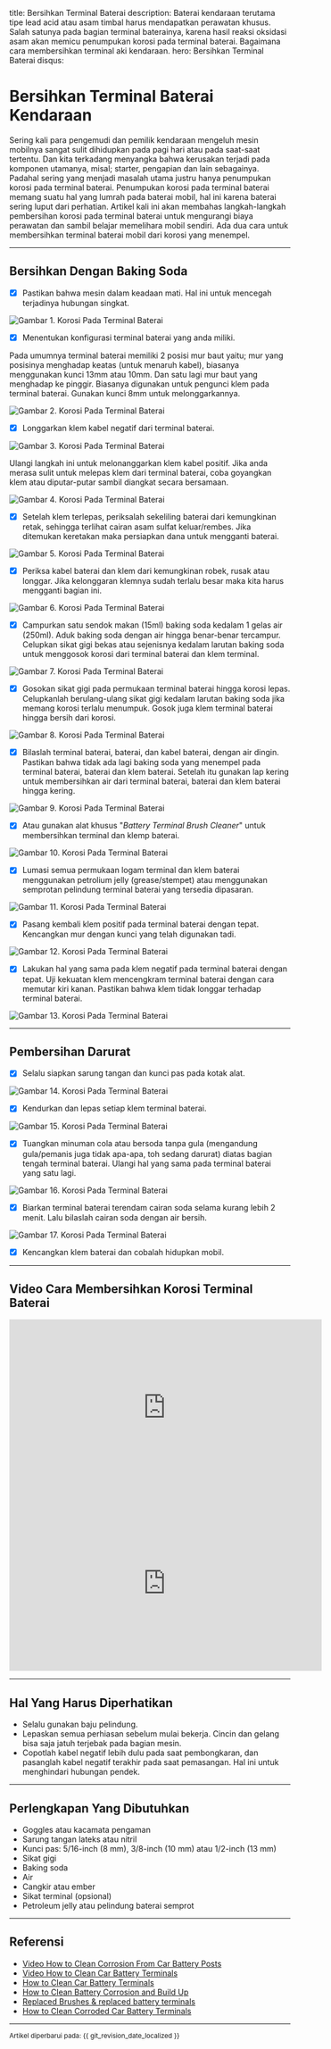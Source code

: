 title: Bersihkan Terminal Baterai
description: Baterai kendaraan terutama tipe lead acid atau asam timbal harus mendapatkan perawatan khusus. Salah satunya pada bagian terminal baterainya, karena hasil reaksi oksidasi asam akan memicu penumpukan korosi pada terminal baterai. Bagaimana cara membersihkan terminal aki kendaraan.
hero: Bersihkan Terminal Baterai
disqus: 

# Bersihkan Terminal Baterai Kendaraan

Sering kali para pengemudi dan pemilik kendaraan mengeluh mesin mobilnya sangat sulit dihidupkan pada pagi hari atau pada saat-saat tertentu. Dan kita terkadang menyangka bahwa kerusakan terjadi pada komponen utamanya, misal; starter, pengapian dan lain sebagainya. Padahal sering yang menjadi masalah utama justru hanya penumpukan korosi pada terminal baterai. Penumpukan korosi pada terminal baterai memang suatu hal yang lumrah pada baterai mobil, hal ini karena baterai sering luput dari perhatian. Artikel kali ini akan membahas langkah-langkah pembersihan korosi pada terminal baterai untuk mengurangi biaya perawatan dan sambil belajar memelihara mobil sendiri. Ada dua cara untuk membersihkan terminal baterai mobil dari korosi yang menempel.

***

## Bersihkan Dengan Baking Soda 

* [x] Pastikan bahwa mesin dalam keadaan mati. Hal ini untuk mencegah terjadinya hubungan singkat.

![Gambar 1. Korosi Pada Terminal Baterai](./images/01-Korosi-Baterai.jpg)

* [x] Menentukan konfigurasi terminal baterai yang anda miliki.

Pada umumnya terminal baterai memiliki 2 posisi mur baut yaitu; mur yang posisinya menghadap keatas (untuk menaruh kabel), biasanya menggunakan kunci 13mm atau 10mm. Dan satu lagi mur baut yang menghadap ke pinggir. Biasanya digunakan untuk pengunci klem pada terminal baterai. Gunakan kunci 8mm untuk melonggarkannya.

![Gambar 2. Korosi Pada Terminal Baterai](./images/02-Korosi-Baterai.jpg)

* [x] Longgarkan klem kabel negatif dari terminal baterai.

![Gambar 3. Korosi Pada Terminal Baterai](./images/03-Korosi-Baterai.jpg)

Ulangi langkah ini untuk melonanggarkan klem kabel positif. Jika anda merasa sulit untuk melepas klem dari terminal baterai, coba goyangkan klem atau diputar-putar sambil diangkat secara bersamaan.

![Gambar 4. Korosi Pada Terminal Baterai](./images/04-Korosi-Baterai.jpg)

* [x] Setelah klem terlepas, periksalah sekeliling baterai dari kemungkinan retak, sehingga terlihat cairan asam sulfat keluar/rembes. Jika ditemukan keretakan maka persiapkan dana untuk mengganti baterai.

![Gambar 5. Korosi Pada Terminal Baterai](./images/05-Korosi-Baterai.jpg)

* [x] Periksa kabel baterai dan klem dari kemungkinan robek, rusak atau longgar. Jika kelonggaran klemnya sudah terlalu besar maka kita harus mengganti bagian ini.

![Gambar 6. Korosi Pada Terminal Baterai](./images/06-Korosi-Baterai.jpg)

* [x] Campurkan satu sendok makan (15ml) baking soda kedalam 1 gelas air (250ml). Aduk baking soda dengan air hingga benar-benar tercampur. Celupkan sikat gigi bekas atau sejenisnya kedalam larutan baking soda untuk menggosok korosi dari terminal baterai dan klem terminal.

![Gambar 7. Korosi Pada Terminal Baterai](./images/07-Korosi-Baterai.jpg)

* [x] Gosokan sikat gigi pada permukaan terminal baterai hingga korosi lepas. Celupkanlah berulang-ulang sikat gigi kedalam larutan baking soda jika memang korosi terlalu menumpuk. Gosok juga klem terminal baterai hingga bersih dari korosi.

![Gambar 8. Korosi Pada Terminal Baterai](./images/08-Korosi-Baterai.jpg)

* [x] Bilaslah terminal baterai, baterai, dan kabel baterai, dengan air dingin. Pastikan bahwa tidak ada lagi baking soda yang menempel pada terminal baterai, baterai dan klem baterai. Setelah itu gunakan lap kering untuk membersihkan air dari terminal baterai, baterai dan klem baterai hingga kering.

![Gambar 9. Korosi Pada Terminal Baterai](./images/09-Korosi-Baterai.jpg)

* [x] Atau gunakan alat khusus "*Battery Terminal Brush Cleaner*" untuk membersihkan terminal dan klemp baterai.

![Gambar 10. Korosi Pada Terminal Baterai](./images/10-Korosi-Baterai.jpg)

* [x] Lumasi semua permukaan logam terminal dan klem baterai menggunakan petrolium jelly (grease/stempet) atau menggunakan semprotan pelindung terminal baterai yang tersedia dipasaran.

![Gambar 11. Korosi Pada Terminal Baterai](./images/11-Korosi-Baterai.jpg)

* [x] Pasang kembali klem positif pada terminal baterai dengan tepat. Kencangkan mur dengan kunci yang telah digunakan tadi.

![Gambar 12. Korosi Pada Terminal Baterai](./images/12-Korosi-Baterai.jpg)

* [x] Lakukan hal yang sama pada klem negatif pada terminal baterai dengan tepat. Uji kekuatan klem mencengkram terminal baterai dengan cara memutar kiri kanan. Pastikan bahwa klem tidak longgar terhadap terminal baterai.

![Gambar 13. Korosi Pada Terminal Baterai](./images/13-Korosi-Baterai.jpg)

***

## Pembersihan Darurat

* [x] Selalu siapkan sarung tangan dan kunci pas pada kotak alat.

![Gambar 14. Korosi Pada Terminal Baterai](./images/14-Korosi-Baterai.jpg)

* [x] Kendurkan dan lepas setiap klem terminal baterai.

![Gambar 15. Korosi Pada Terminal Baterai](./images/15-Korosi-Baterai.jpg)

* [x] Tuangkan minuman cola atau bersoda tanpa gula (mengandung gula/pemanis juga tidak apa-apa, toh sedang darurat) diatas bagian tengah terminal baterai. Ulangi hal yang sama pada terminal baterai yang satu lagi. 

![Gambar 16. Korosi Pada Terminal Baterai](./images/16-Korosi-Baterai.jpg)

* [x] Biarkan terminal baterai terendam cairan soda selama kurang lebih 2 menit. Lalu bilaslah cairan soda dengan air bersih.

![Gambar 17. Korosi Pada Terminal Baterai](./images/17-Korosi-Baterai.jpg)

* [x] Kencangkan klem baterai dan cobalah hidupkan mobil.

***

## Video Cara Membersihkan Korosi Terminal Baterai

<iframe width="560" height="315" src="http://www.youtube.com/embed/Sn7BHBGY5xQ" frameborder="0" allowfullscreen></iframe>

<iframe width="560" height="315" src="http://www.youtube.com/embed/oWmblmpo7nI" frameborder="0" allowfullscreen></iframe>

***

## Hal Yang Harus Diperhatikan

* Selalu gunakan baju pelindung.
* Lepaskan semua perhiasan sebelum mulai bekerja. Cincin dan gelang bisa saja jatuh terjebak pada bagian mesin.
* Copotlah kabel negatif lebih dulu pada saat pembongkaran, dan pasanglah kabel negatif terakhir pada saat pemasangan. Hal ini untuk menghindari hubungan pendek.

***

## Perlengkapan Yang Dibutuhkan

* Goggles atau kacamata pengaman
* Sarung tangan lateks atau nitril
* Kunci pas: 5/16-inch (8 mm), 3/8-inch (10 mm) atau 1/2-inch (13 mm)
* Sikat gigi
* Baking soda
* Air
* Cangkir atau ember
* Sikat terminal (opsional)
* Petroleum jelly atau pelindung baterai semprot

***

## Referensi

* [Video How to Clean Corrosion From Car Battery Posts][1]
* [Video How to Clean Car Battery Terminals][2]
* [How to Clean Car Battery Terminals][3]
* [How to Clean Battery Corrosion and Build Up][4]
* [Replaced Brushes & replaced battery terminals][5]
* [How to Clean Corroded Car Battery Terminals][6]

[1]: http://automotivideo.blogspot.com/2012/11/how-to-clean-corrosion-from-car-battery.html
[2]: http://automotivideo.blogspot.com/2012/11/how-to-clean-car-battery-terminals.html
[3]: http://www.howtocleanstuff.net/how-to-clean-car-battery-terminals/
[4]: http://www.wikihow.com/Clean-Battery-Corrosion-and-Build-Up
[5]: http://www.hotrodders.com/forum/replaced-brushes-replaced-battery-terminals-99386.html
[6]: http://www.wikihow.com/Clean-Corroded-Car-Battery-Terminals

***

<small>Artikel diperbarui pada: {{ git_revision_date_localized }}</small>